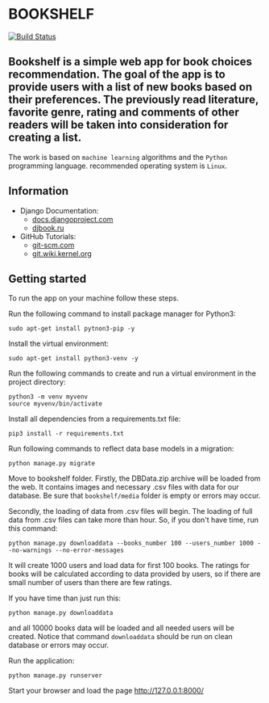 # BOOKSHELF
[![Build Status](https://travis-ci.org/ssu-411/project.svg?branch=master)](https://travis-ci.org/ssu-411/project)

Bookshelf is a simple web app for book choices recommendation. The goal of the app is to provide users with a list of new books based on their preferences. The previously read literature, favorite genre, rating and comments of other readers will be taken into consideration for creating a list.
---
The work is based on `machine learning` algorithms and the `Python` programming language. recommended operating system is `Linux`.

## Information
- Django Documentation: 
  * [docs.djangoproject.com](https://docs.djangoproject.com/en/2.0/)
  * [djbook.ru](https://djbook.ru/rel1.7/)
- GitHub Tutorials: 
  * [git-scm.com](https://git-scm.com/docs/gittutorial)
  * [git.wiki.kernel.org](https://git.wiki.kernel.org/index.php/Main_Page)
                    
## Getting started             
To run the app on your machine follow these steps.

Run the following command to install package manager for Python3:
```
sudo apt-get install pytnon3-pip -y
```

Install the virtual environment:
```
sudo apt-get install python3-venv -y
```

Run the following commands to create and run a virtual environment in the project directory:
```
python3 -m venv myvenv
source myvenv/bin/activate
```

Install all dependencies from a requirements.txt file:
```
pip3 install -r requirements.txt
```

Run following commands to reflect data base models in a migration:
```
python manage.py migrate
```

Move to bookshelf folder. Firstly, the DBData.zip archive will be loaded from
the web. It contains images and necessary .csv files with data for our
database. Be sure that ``bookshelf/media`` folder is empty or errors may occur.

Secondly, the loading of data from .csv files will begin. The loading of full
data from .csv files can take more than hour. So, if you don't have time, run
this command:

```
python manage.py downloaddata --books_number 100 --users_number 1000 --no-warnings --no-error-messages 
```
It will create 1000 users and load data for first 100 books. The ratings for
books will be calculated according to data provided by users, so if there are
small number of users than there are few ratings.

If you have time than just run this:
```
python manage.py downloaddata
```
and all 10000 books data will be loaded and all needed users will be created. 
Notice that command `downloaddata` should be run on clean database or errors may 
occur.

Run the application:
```
python manage.py runserver
```

Start your browser and load the page http://127.0.0.1:8000/
